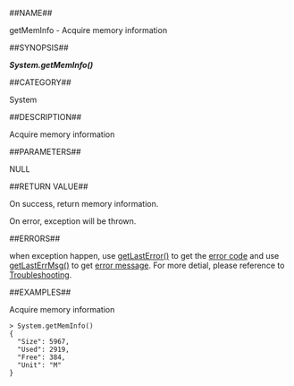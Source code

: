 
##NAME##

getMemInfo - Acquire memory information

##SYNOPSIS##

***System.getMemInfo()***

##CATEGORY##

System

##DESCRIPTION##

Acquire memory information

##PARAMETERS##

NULL

##RETURN VALUE##

On success, return memory information.

On error, exception will be thrown.

##ERRORS##

when exception happen, use [getLastError()](manual/Manual/Sequoiadb_command/Global/getLastError.md) to get the [error code](manual/Manual/Sequoiadb_error_code.md)  and use [getLastErrMsg()](manual/Manual/Sequoiadb_command/Global/getLastErrMsg.md) to get [error message](manual/Manual/Sequoiadb_command/Global/getLastErrMsg.md). For more detial, please  reference to [Troubleshooting](manual/FAQ/faq_sdb.md).

##EXAMPLES##

Acquire memory information

```lang-javascript
> System.getMemInfo()
{
  "Size": 5967,
  "Used": 2919,
  "Free": 384,
  "Unit": "M"
}
```